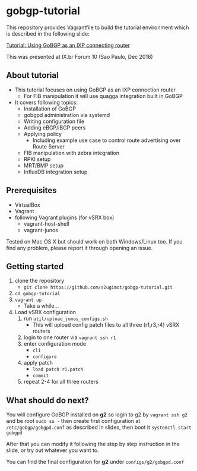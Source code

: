 # gobgp-tutorial

This repository provides Vagrantfile to build the tutorial environment which is described in the following slide:

[Tutorial: Using GoBGP as an IXP connecting router](http://www.slideshare.net/shusugimoto1986/tutorial-using-gobgp-as-an-ixp-connecting-router)

This was presented at IX.br Forum 10 (Sao Paulo, Dec 2016)


## About tutorial

- This tutorial focuses on using GoBGP as an IXP connection router
    - For FIB manipulation it will use quagga integration built in GoBGP
- It covers following topics:
    - Installation of GoBGP
    - gobgpd administration via systemd
    - Writing configuration file
    - Adding eBGP/iBGP peers
    - Applying policy
        - Including example use case to control route advertising over Route Server
    - FIB manipulation with zebra integration
    - RPKI setup
    - MRT/BMP setup
    - InfluxDB integration setup


## Prerequisites

- VirtualBox
- Vagrant
- following Vagrant plugins (for vSRX box)
    - vagrant-host-shell
    - vagrant-junos

Tested on Mac OS X but should work on both Windows/Linux too. If you find any problem, please report it through opening an issue.


## Getting started

1. clone the repository
    - `git clone https://github.com/s2ugimot/gobgp-tutorial.git`
2. `cd gobgp-tutorial`
3. `vagrant up`
    - Take a while...
4. Load vSRX configuration
    1. run `util/upload_junos_configs.sh`
        - This will upload config patch files to all three (r1,r3,r4) vSRX routers
    2. login to one router via `vagrant ssh r1`
    3. enter configuration mode
        - `cli`
        - `configure`
    4. apply patch
        - `load patch r1.patch`
        - `commit`
    5. repeat 2-4 for all three routers


## What should do next?

You will configure GoBGP installed on **g2** so login to g2 by `vagrant ssh g2` and be root `sudo su -` then create first configuration at `/etc/gobgp/gobgpd.conf` as described in slides, then boot it `systemctl start gobgpd`

After that you can modify it following the step by step instruction in the slide, or try out whatever you want to.

You can find the final configuration for **g2** under `configs/g2/gobgpd.conf`
